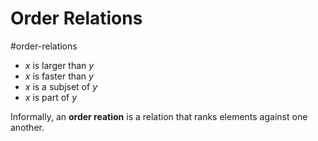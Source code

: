 # Order Relations

#order-relations

- $x$ is larger than $y$
- $x$ is faster than $y$
- $x$ is a subjset of $y$
- $x$ is part of $y$

Informally, an **order reation** is a relation that ranks elements against one another.